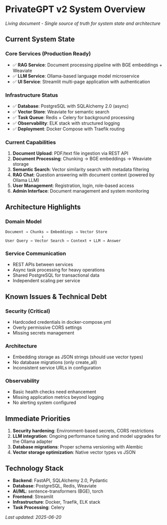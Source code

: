 # PrivateGPT v2 System Overview

*Living document - Single source of truth for system state and architecture*

## Current System State

### Core Services (Production Ready)
- ✅ **RAG Service**: Document processing pipeline with BGE embeddings + Weaviate
- ✅ **LLM Service**: Ollama-based language model microservice
- ✅ **UI Service**: Streamlit multi-page application with authentication

### Infrastructure Status
- ✅ **Database**: PostgreSQL with SQLAlchemy 2.0 (async)
- ✅ **Vector Store**: Weaviate for semantic search
- ✅ **Task Queue**: Redis + Celery for background processing
- ✅ **Observability**: ELK stack with structured logging
- ✅ **Deployment**: Docker Compose with Traefik routing

### Current Capabilities
1. **Document Upload**: PDF/text file ingestion via REST API
2. **Document Processing**: Chunking → BGE embeddings → Weaviate storage
3. **Semantic Search**: Vector similarity search with metadata filtering
4. **RAG Chat**: Question answering with document context (powered by Ollama LLM)
5. **User Management**: Registration, login, role-based access
6. **Admin Interface**: Document management and system monitoring

## Architecture Highlights

### Domain Model
```
Document → Chunks → Embeddings → Vector Store
                ↓
User Query → Vector Search → Context + LLM → Answer
```

### Service Communication
- REST APIs between services
- Async task processing for heavy operations
- Shared PostgreSQL for transactional data
- Independent scaling per service

## Known Issues & Technical Debt

### Security (Critical)
- Hardcoded credentials in docker-compose.yml
- Overly permissive CORS settings
- Missing secrets management

### Architecture
- Embedding storage as JSON strings (should use vector types)
- No database migrations (only create_all)
- Inconsistent service URLs in configuration

### Observability
- Basic health checks need enhancement
- Missing application metrics beyond logging
- No alerting system configured

## Immediate Priorities
1. **Security hardening**: Environment-based secrets, CORS restrictions
2. **LLM integration**: Ongoing performance tuning and model upgrades for the Ollama adapter
3. **Database migrations**: Proper schema versioning with Alembic
4. **Vector storage optimization**: Native vector types vs JSON

## Technology Stack
- **Backend**: FastAPI, SQLAlchemy 2.0, Pydantic
- **Database**: PostgreSQL, Redis, Weaviate
- **AI/ML**: sentence-transformers (BGE), torch
- **Frontend**: Streamlit
- **Infrastructure**: Docker, Traefik, ELK stack
- **Task Processing**: Celery

*Last updated: 2025-06-20*